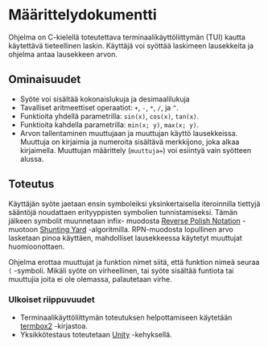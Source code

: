 # Määrittelydokumentti

Ohjelma on C-kielellä toteutettava terminaalikäyttöliittymän (TUI) kautta käytettävä tieteellinen laskin. 
Käyttäjä voi syöttää laskimeen lausekkeita ja ohjelma antaa lausekkeen arvon.

## Ominaisuudet
- Syöte voi sisältää kokonaislukuja ja desimaalilukuja
- Tavalliset aritmeettiset operaatiot: `+`, `-`, `*`, `/`, ja `^`.
- Funktioita yhdellä parametrilla: `sin(x)`, `cos(x)`, `tan(x)`.
- Funktioita kahdella parametrilla: `min(x; y)`, `max(x; y)`.
- Arvon tallentaminen muuttujaan ja muuttujan käyttö lausekkeissa. 
Muuttuja on kirjaimia ja numeroita sisältävä merkkijono, joka alkaa kirjaimella.
Muuttujan määrittely (`muuttuja=`) voi esiintyä vain syötteen alussa.

## Toteutus

Käyttäjän syöte jaetaan ensin symboleiksi yksinkertaisella iteroinnilla tiettyjä sääntöjä noudattaen erityyppisten symbolien tunnistamiseksi.
Tämän jälkeen symbolit muunnetaan infix- muodosta [Reverse Polish Notation](https://en.wikipedia.org/wiki/Reverse_Polish_notation) -muotoon 
[Shunting Yard](https://en.wikipedia.org/wiki/Shunting_yard_algorithm) -algoritmilla. 
RPN-muodosta lopullinen arvo lasketaan pinoa käyttäen, mahdolliset lausekkeessa käytetyt muuttujat huomioonottaen.

Ohjelma erottaa muuttujat ja funktion nimet siitä, että funktion nimeä seuraa `(` -symboli.
Mikäli syöte on virheellinen, tai syöte sisältää funtiota tai muuttujia joita ei ole olemassa, palautetaan virhe.

### Ulkoiset riippuvuudet
- Terminaalikäyttöliittymän toteutuksen helpottamiseen käytetään [termbox2](https://github.com/termbox/termbox2) -kirjastoa.
- Yksikkötestaus toteutetaan [Unity](https://github.com/ThrowTheSwitch/Unity) -kehyksellä.
